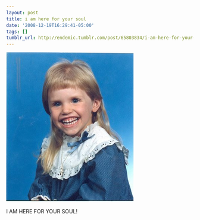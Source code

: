 ```yaml
---
layout: post
title: i am here for your soul
date: '2008-12-19T16:29:41-05:00'
tags: []
tumblr_url: http://endemic.tumblr.com/post/65803834/i-am-here-for-your-soul
---
```

 ![](/tumblr_files/GozJ8yit3howfzq7Lss6K495o1_400.jpg)  

I AM HERE FOR YOUR SOUL!


